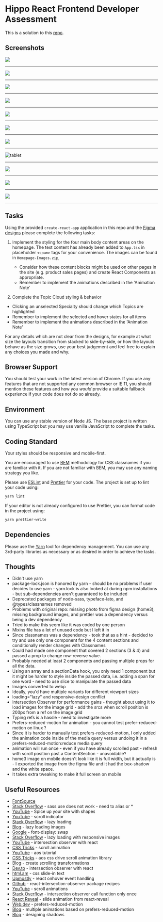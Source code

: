 # Hippo React Frontend Developer Assessment

This is a solution to this [repo](https://github.com/HippoEducation/hippo-front-end-test).

## Screenshots 

![](hippo-mobile-1.png)

***

![](hippo-mobile-2.png)

***

![](hippo-mobile-3.png)

***

![](hippo-mobile-4.png)

***

![](hippo-mobile-5.png)

***

![](hippo-mobile-6.png)

***

![](hippo-mobile-7.png)

***

![](hippo-tablet-1.png "tablet")

***

![](hippo-laptop-1.png)

***

![](hippo-laptop-2.png)

***

![](hippo-laptop-3.png)

***

## Tasks

Using the provided `create-react-app` application in this repo and the [Figma
designs](https://www.figma.com/file/YgIChNNRe3uchaOJTVMash/Hippo-Frontend-Dev-Test?node-id=0%3A1)
please complete the following tasks:

1. Implement the styling for the four main body content areas on the homepage.
   The text content has already been added to `App.tsx` in placeholder `<span>`
   tags for your convenience. The images can be found in `Homepage-Images.zip`,

   - Consider how these content blocks might be used on other pages in the site
     (e.g. product sales pages) and create React Components as appropriate.
   - Remember to implement the animations described in the 'Animation Note'

2. Complete the Topic Cloud styling & behavior

- Clicking an unselected Specialty should change which Topics are highlighted
- Remember to implement the selected and hover states for all items
- Remember to implement the animations described in the 'Animation Note'

For any details which are not clear from the designs, for example at what
size the layouts transition from stacked to side-by-side, or how the layouts
behave as the size grows, use your best judgement and feel free to explain
any choices you made and why.

## Browser Support

You should test your work in the latest version of Chrome. If you use any
features that are not supported any common browser or IE 11, you should
mention these features and how you _would_ provide a suitable fallback
experience if your code does not do so already.

## Environment

You can use any stable version of Node JS. The base project is written using
TypeScript but you may use vanilla JavaScript to complete the tasks.

## Coding Standard

Your styles should be responsive and mobile-first.

You are encouraged to use [BEM](http://getbem.com/introduction/) methodology
for CSS classnames if you are familiar with it. If you are not familiar with
BEM, you may use any naming strategy you like.

Please use [ESLint](https://eslint.org/) and [Prettier](https://prettier.io/)
for your code. The project is set up to lint your code using:

```sh
yarn lint
```

If your editor is not already configured to use Prettier, you can format code
in the project using:

```sh
yarn prettier-write
```

## Dependencies

Please use the [Yarn](https://yarnpkg.com/) tool for dependency management. You
can use any 3rd-party libraries as necessary or as desired in order to achieve
the tasks.

## Thoughts

- Didn't use yarn
- package-lock.json is honored by yarn -  should be no problems if user decides to use yarn - yarn.lock is also looked at during npm installations - but sub-dependencies aren't guaranteed to be included
- Deprecated packages of node-sass, typeface-lato, and @types/classnames removed
- Problems with original repo: missing photo from figma design (home3), missing background images, and prettier was a dependency versus being a dev dependency
- Tried to make this seem like it was coded by one person 
- Mixins file has a lot of unused code but I left it in 
- Since classnames was a dependency - took that as a hint - decided to try and use only one component for the 4 content sections and conditionally render changes with Classnames
- Could had made one component that covered 2 sections (3 & 4) and passed a prop to change row-reverse value.  
- Probably needed at least 2 components and passing multiple props for all the data.
- Using an array and a sectionData hook, you only need 1 component but it might be harder to style inside the passed data, i.e. adding a span for one word - need to use slice to manipulate the passed data
- Images converted to webp
- Ideally, you'd have multiple variants for different viewport sizes
- loading="lazy" and responsive-design conflict
- Intersection Observer for performance gains - thought about using it to load images for the image grid - add the srcs when scroll position is 200px from a ref on the image grid
- Typing refs is a hassle - need to investigate more
- Prefers-reduced-motion for animation - you cannot test prefer-reduced-motion on linux ?
- Since it is harder to manually test prefers-reduced-motion, I only added the animation code inside of the media query versus undoing it in a prefers-reduced-motion:reduce media query
- animation will run once - even if you have already scrolled past - refresh with scroll position past a ContentSection - unavoidable?
- home3 image on mobile doesn't look like it is full width, but it actually is - I exported the image from the figma file and it had the box-shadow and the white space.   
- It takes extra tweaking to make it full screen on mobile

## Useful Resources

- [FontSource](https://fontsource.org)
- [Stack Overflow](https://stackoverflow.com/questions/73667032/sass-use-does-not-work-in-css-modules-in-react-while-import-does) - sass use does not work - need to alias or * 
- [YouTube](https://www.youtube.com/watch?v=hWGgw1K-i8Y) - Spice up your site with shapes
- [YouTube](https://www.youtube.com/watch?v=-Crh4zFeQx8) - scroll indicator
- [Stack Overflow](https://stackoverflow.com/questions/69054825/how-should-i-implement-lazy-loading-for-my-images-in-react) - lazy loading
- [Blog](https://imagekit.io/blog/lazy-loading-images-complete-guide/) - lazy loading images
- [Google](https://developer.chrome.com/docs/lighthouse/performance/font-display/?utm_source=lighthouse&utm_medium=devtools) - font-display: swap
- [Stack Overflow](https://stackoverflow.com/questions/23416880/lazy-loading-with-responsive-images-unknown-height) - lazy loading with responsive images
- [YouTube](https://www.youtube.com/watch?v=r1auJEf9ISo) - intersection observer with react
- [CSS Tricks](https://css-tricks.com/books/greatest-css-tricks/scroll-animation/) - scroll animation
- [YouTube](https://www.youtube.com/watch?v=3yIFenltv0E) - aos tutorial 
- [CSS Tricks](https://css-tricks.com/aos-css-driven-scroll-animation-library/) - aos css drive scroll animation library
- [Blog](https://www.creative-tim.com/blog/web-design/create-scrolling-transformations-react-app/) - create scrolling transformations
- [Dev.to](https://dev.to/producthackers/intersection-observer-using-react-49ko) - intersection observer with react
- [html.am](https://www.html.am/html-codes/marquees/css-slide-in-text.cfm) - css slide-in text
- [Upmostly](https://upmostly.com/tutorials/react-onhover-event-handling-with-examples) - react onhover event handling
- [Github](https://github.com/thebuilder/react-intersection-observer/blob/HEAD/docs/Recipes.md#lazy-image-load) - react-intersection-observer package recipes
- [YouTube](https://www.youtube.com/watch?v=T33NN_pPeNI) - scroll animations
- [Stack Overflow](https://stackoverflow.com/questions/53684503/intersection-observer-call-a-function-only-once-per-element) - intersection observer call function only once
- [React Reveal](https://www.react-reveal.com/examples/common/slide/) - slide animation from react-reveal
- [Web.dev](https://web.dev/prefers-reduced-motion/#:~:text=The%20media%20query%20prefers%2Dreduced,in%20the%20underlying%20operating%20system.) - prefers-reduced-motion
- [Blog](https://www.bennadel.com/blog/4132-applying-multiple-animation-keyframes-to-support-prefers-reduced-motion-in-css.htm) - multiple animations based on prefers-reduced-motion
- [Blog](https://www.joshwcomeau.com/css/designing-shadows/) - designing shadows